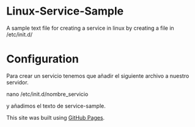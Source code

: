 # Linux-Service-Sample
A sample text file for creating a service in linux by creating a file in /etc/init.d/

# Configuration
Para crear un servicio tenemos que añadir el siguiente archivo a nuestro servidor.

nano /etc/init.d/nombre_servicio

y añadimos el texto de service-sample. 

This site was built using [GitHub Pages](https://pages.github.com/).
